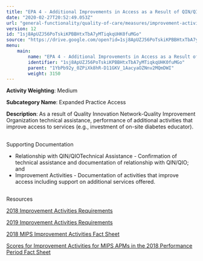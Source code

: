 ```yaml
---
title: "EPA 4 - Additional Improvements in Access as a Result of QIN/QIO TA"
date: "2020-02-27T20:52:49.053Z"
url: "general-functionality/quality-of-care/measures/improvement-activities-measures/2018-improvement-activities/epa-4-additional-improvements-in-access-as-a-result-of-qin-qio-ta.html"
version: 12
id: "1sj8ApUZJ56PoTskiKPBBHtxTbA7yMTiqkqUHK0fuMGo"
source: "https://drive.google.com/open?id=1sj8ApUZJ56PoTskiKPBBHtxTbA7yMTiqkqUHK0fuMGo"
menu:
    main:
        name: "EPA 4 - Additional Improvements in Access as a Result of QIN/QIO TA"
        identifier: "1sj8ApUZJ56PoTskiKPBBHtxTbA7yMTiqkqUHK0fuMGo"
        parent: "1YbPb92y_0ZPiXk8hR-D11GKV_1AacyaOZNnv2MQmDWI"
        weight: 3150
---
```









**Activity Weighting**: Medium

**Subcategory Name**: Expanded Practice Access

**Description**: As a result of Quality Innovation Network-Quality Improvement Organization technical assistance, performance of additional activities that improve access to services (e.g., investment of on-site diabetes educator).







## 

Supporting Documentation

* Relationship with QIN/QIOTechnical Assistance - Confirmation of technical assistance and documentation of relationship with QIN/QIO; and 
* Improvement Activities - Documentation of activities that improve access including support on additional services offered.







## 

Resources

[2018 Improvement Activities Requirements](https://qpp.cms.gov/mips/improvement-activities?py=2018)

[2019 Improvement Activities Requirements](https://qpp.cms.gov/mips/improvement-activities?py=2019)

[2018 MIPS Improvement Activities Fact Sheet](https://qpp.cms.gov/resource/2018%20MIPS%20Improvement%20Activities%20Fact%20Sheet)

[Scores for Improvement Activities for MIPS APMs in the 2018 Performance Period Fact Sheet](https://qpp.cms.gov/resource/2018%20MIPS%20APMs%20improvement%20Activities%20scores%20fact%20sheet)

